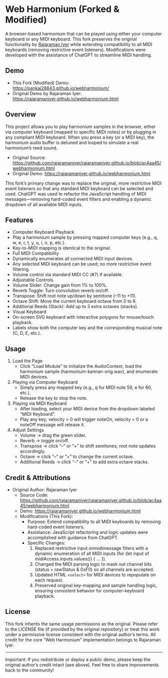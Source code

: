 # Web Harmonium (Forked & Modified)

A browser-based harmonium that can be played using either your computer keyboard or any MIDI keyboard. This fork preserves the original functionality by [Rajaraman Iyer](https://github.com/rajaramaniyer) while extending compatibility to all MIDI keyboards (removing restrictive event listeners). Modifications were developed with the assistance of ChatGPT to streamline MIDI handling.

## Demo
  - This Fork (Modified) Demo: https://pankaj28843.github.io/webharmonium/
  - Original Demo by Rajaraman Iyer: https://rajaramaniyer.github.io/webharmonium.html

## Overview

This project allows you to play harmonium samples in the browser, either via computer keyboard (mapped to specific MIDI notes) or by plugging in any compliant MIDI keyboard. When you press a key (or a MIDI key), the harmonium audio buffer is detuned and looped to simulate a real harmonium’s reed sound.
  - Original Source: https://github.com/rajaramaniyer/rajaramaniyer.github.io/blob/ac4aa45/webharmonium.html
  - Original Demo: https://rajaramaniyer.github.io/webharmonium.html

This fork’s primary change was to replace the original, more restrictive MIDI event listeners so that any standard MIDI keyboard can be selected and used. ChatGPT was used to refactor the JavaScript handling of MIDI messages—removing hard-coded event filters and enabling a dynamic dropdown of all available MIDI inputs.

## Features
  - Computer Keyboard Playback
  - Play a harmonium sample by pressing mapped computer keys (e.g., q, w, e, r, t, y, u, i, o, p, etc.).
  - Key-to-MIDI mapping is identical to the original.
  - Full MIDI Compatibility
  - Dynamically enumerates all connected MIDI input devices.
  - Any selected MIDI keyboard can be used; no more restrictive event filtering.
  - Volume control via standard MIDI CC (#7) if available.
  - Adjustable Controls
  - Volume Slider: Change gain from 1% to 100%.
  - Reverb Toggle: Turn convolution reverb on/off.
  - Transpose: Shift root note up/down by semitone (–11 to +11).
  - Octave Shift: Move the current keyboard octave from 0 to 6.
  - Additional Reeds (Stack): Add up to 3 extra octaves (stacks).
  - Visual Keyboard
  - On-screen SVG keyboard with interactive polygons for mouse/touch playback.
  - Labels show both the computer key and the corresponding musical note (C, D, E, etc.).

## Usage
1.	Load the Page
    - Click “Load Module” to initialize the AudioContext, load the harmonium sample (harmonium-kannan-orig.wav), and enumerate MIDI devices.
2.	Playing via Computer Keyboard
    - Simply press any mapped key (e.g., q for MIDI note 59, e for 60, etc.).
    - Release the key to stop the note.
3.	Playing via MIDI Keyboard
    - After loading, select your MIDI device from the dropdown labeled “MIDI Keyboard”.
    - Play any key; velocity > 0 will trigger noteOn, velocity = 0 or a noteOff message will release it.
4.	Adjust Settings
    - Volume → drag the green slider.
    - Reverb → toggle on/off.
    - Transpose → click “–” or “+” to shift semitones; root note updates accordingly.
    - Octave → click “–” or “+” to change the current octave.
    - Additional Reeds → click “–” or “+” to add extra octave stacks.

## Credit & Attributions
- Original Author: Rajaraman Iyer
    - Source Code: https://github.com/rajaramaniyer/rajaramaniyer.github.io/blob/ac4aa45/webharmonium.html
    - Demo: https://rajaramaniyer.github.io/webharmonium.html
    - Modifications (This Fork):
        - Purpose: Extend compatibility to all MIDI keyboards by removing hard-coded event listeners.
        - Assistance: JavaScript refactoring and logic updates were accomplished with guidance from ChatGPT.
        - Specific Changes:
            1.	Replaced restrictive input.onmidimessage filters with a dynamic enumeration of all MIDI inputs (for (let input of midiAccess.inputs.values()) { … }).
            2.	Changed the MIDI parsing logic to mask out channel bits (status = rawStatus & 0xF0) so all channels are accepted.
            3.	Updated HTML `<select>` for MIDI devices to repopulate on each request.
            4.	Preserved original key-mapping and sample handling logic, ensuring consistent behavior for computer-keyboard playback.

## License

This fork inherits the same usage permissions as the original. Please refer to the LICENSE file (if provided by the original repository) or treat this work under a permissive license consistent with the original author’s terms.
All credit for the core “Web Harmonium” implementation belongs to Rajaraman Iyer.

---

Important: If you redistribute or deploy a public demo, please keep the original author’s credit intact (see above). Feel free to share improvements back to the community!